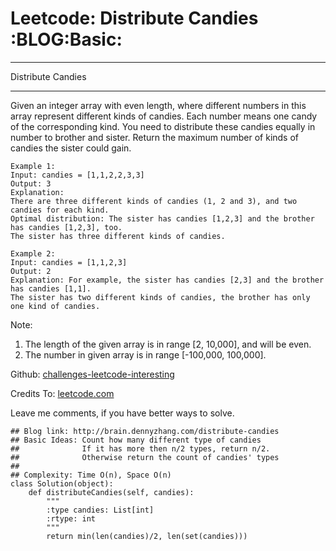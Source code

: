 # Leetcode: Distribute Candies     :BLOG:Basic:


---

Distribute Candies  

---

Given an integer array with even length, where different numbers in this array represent different kinds of candies. Each number means one candy of the corresponding kind. You need to distribute these candies equally in number to brother and sister. Return the maximum number of kinds of candies the sister could gain.  

    Example 1:
    Input: candies = [1,1,2,2,3,3]
    Output: 3
    Explanation:
    There are three different kinds of candies (1, 2 and 3), and two candies for each kind.
    Optimal distribution: The sister has candies [1,2,3] and the brother has candies [1,2,3], too. 
    The sister has three different kinds of candies.

    Example 2:
    Input: candies = [1,1,2,3]
    Output: 2
    Explanation: For example, the sister has candies [2,3] and the brother has candies [1,1]. 
    The sister has two different kinds of candies, the brother has only one kind of candies.

Note:  

1.  The length of the given array is in range [2, 10,000], and will be even.
2.  The number in given array is in range [-100,000, 100,000].

Github: [challenges-leetcode-interesting](https://github.com/DennyZhang/challenges-leetcode-interesting/tree/master/distribute-candies)  

Credits To: [leetcode.com](https://leetcode.com/problems/distribute-candies/description/)  

Leave me comments, if you have better ways to solve.  

    ## Blog link: http://brain.dennyzhang.com/distribute-candies
    ## Basic Ideas: Count how many different type of candies
    ##              If it has more then n/2 types, return n/2.
    ##              Otherwise return the count of candies' types
    ##
    ## Complexity: Time O(n), Space O(n)
    class Solution(object):
        def distributeCandies(self, candies):
            """
            :type candies: List[int]
            :rtype: int
            """
            return min(len(candies)/2, len(set(candies)))